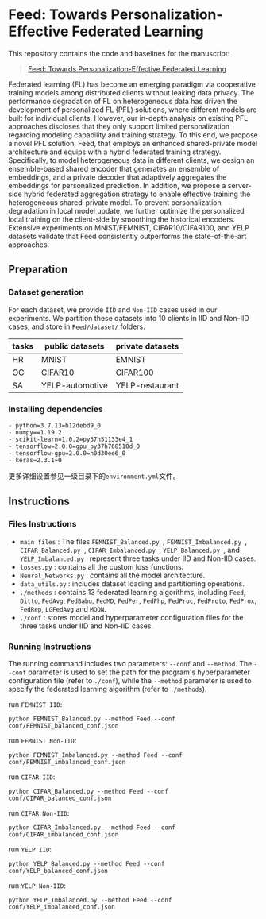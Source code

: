 # Feed: Towards Personalization-Effective Federated Learning

This repository contains the code and baselines for the manuscript:

> [Feed: Towards Personalization-Effective Federated Learning](https://github.com/DoublePg/Feed)
>

Federated learning (FL) has become an emerging paradigm via cooperative training models among distributed clients without leaking data privacy. The performance degradation of FL on heterogeneous data has driven the development of personalized FL (PFL) solutions, where different models are built for individual clients. However, our in-depth analysis on existing PFL approaches discloses that they only support limited personalization regarding modeling capability and training strategy. To this end, we propose a novel PFL solution, Feed, that employs an enhanced shared-private model architecture and equips with a hybrid federated training strategy. Specifically, to model heterogeneous data in different clients, we design an ensemble-based shared encoder that  generates an ensemble of embeddings, and a private decoder that adaptively aggregates the embeddings for personalized prediction. In addition, we propose a server-side hybrid federated aggregation strategy to enable effective training the heterogeneous shared-private model. To prevent personalization degradation in local model update, we further optimize the personalized local training on the client-side by smoothing the historical encoders. Extensive experiments on MNIST/FEMNIST, CIFAR10/CIFAR100, and YELP datasets validate that Feed consistently outperforms the state-of-the-art approaches.

## Preparation

### Dataset generation

For each dataset, we provide `IID` and `Non-IID` cases used in our experiments. We partition these datasets into 10 clients in IID and Non-IID cases, and store in `Feed/dataset/` folders.

| tasks | public datasets      | private datasets    |
| ---------- | --------------- | ------------- |
| HR          | MNIST          | EMNIST       |
| OC          | CIFAR10         | CIFAR100      |
| SA          | YELP-automotive | YELP-restaurant |


### Installing dependencies

```
- python=3.7.13=h12debd9_0
- numpy==1.19.2
- scikit-learn=1.0.2=py37h51133e4_1
- tensorflow=2.0.0=gpu_py37h768510d_0
- tensorflow-gpu=2.0.0=h0d30ee6_0
- keras=2.3.1=0
``` 
更多详细设置参见一级目录下的`environment.yml`文件。

## Instructions

### Files Instructions

* `main files` : The files  `FEMNIST_Balanced.py `,  `FEMNIST_Imbalanced.py `,  `CIFAR_Balanced.py `,  `CIFAR_Imbalanced.py `,  `YELP_Balanced.py `, and  `YELP_Imbalanced.py ` represent three tasks under IID and Non-IID cases.
* `losses.py` : contains all the custom loss functions.
* `Neural_Networks.py` : contains all the model architecture.
* `data_utils.py` : includes dataset loading and partitioning operations.
* `./methods` : contains 13 federated learning algorithms, including `Feed`, `Ditto`, `FedAvg`, `FedBabu`, `FedMD`, `FedPer`, `FedPhp`, `FedProc`, `FedProto`, `FedProx`, `FedRep`, `LGFedAvg` and `MOON`.
* `./conf` : stores model and hyperparameter configuration files for the three tasks under IID and Non-IID cases.

### Running Instructions

The running command includes two parameters: `--conf` and `--method`. 
The `--conf` parameter is used to set the path for the program's hyperparameter configuration file (refer to `./conf`), while the `--method` parameter is used to specify the federated learning algorithm (refer to `./methods`).

run `FEMNIST IID`:

```
python FEMNIST_Balanced.py --method Feed --conf conf/FEMNIST_balanced_conf.json
```

run `FEMNIST Non-IID`:

```
python FEMNIST_Imbalanced.py --method Feed --conf conf/FEMNIST_imbalanced_conf.json
```

run `CIFAR IID`:

```
python CIFAR_Balanced.py --method Feed --conf conf/CIFAR_balanced_conf.json
```

run `CIFAR Non-IID`:

```
python CIFAR_Imbalanced.py --method Feed --conf conf/CIFAR_imbalanced_conf.json
```

run `YELP IID`:


```
python YELP_Balanced.py --method Feed --conf conf/YELP_balanced_conf.json
```

run `YELP Non-IID`:


```
python YELP_Imbalanced.py --method Feed --conf conf/YELP_imbalanced_conf.json
```

